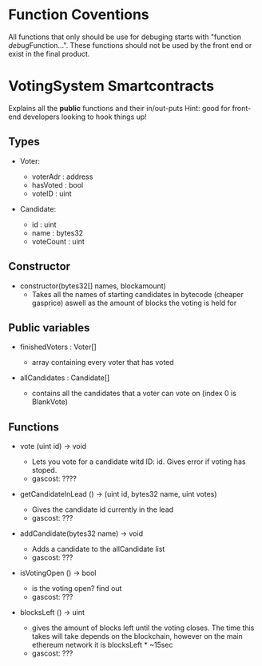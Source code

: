 # Function Coventions

All functions that only should be use for debuging starts with "function *debug*Function...". These functions should not be used by the front end or exist in the final product.

# VotingSystem Smartcontracts
Explains all the **public** functions and their in/out-puts
Hint: good for front-end developers looking to hook things up! 

## Types
* Voter:
  * voterAdr : address
  * hasVoted : bool
  * voteID : uint
  
* Candidate:
  * id : uint
  * name : bytes32
  * voteCount : uint

## Constructor
  * constructor(bytes32[] names, blockamount)
    - Takes all the names of starting candidates in bytecode (cheaper gasprice) aswell as the amount of blocks the voting is held for
    
## Public variables

* finishedVoters : Voter[]
  - array containing every voter that has voted

* allCandidates : Candidate[]
  - contains all the candidates that a voter can vote on (index 0 is BlankVote)
  
## Functions
* vote (uint id) -> void 
  - Lets you vote for a candidate witd ID: id. Gives error if voting has stoped.
  - gascost: ????

* getCandidateInLead () -> (uint id, bytes32 name, uint votes)
  - Gives the candidate id currently in the lead
  - gascost: ???
  
* addCandidate(bytes32 name) -> void
  - Adds a candidate to the allCandidate list
  - gascost: ???
  
* isVotingOpen () -> bool
  - is the voting open? find out
  - gascost: ???
  
* blocksLeft () -> uint
  - gives the amount of blocks left until the voting closes. The time this takes will take depends on the blockchain, however on the main ethereum network it is blocksLeft * ~15sec 
  - gascost: ???
  
